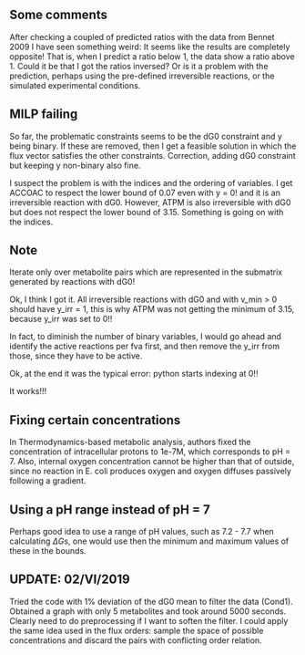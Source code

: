 ## Some comments
After checking a coupled of predicted ratios with the data from Bennet 2009 I have seen something weird: It seems like the results are completely opposite! That is, when I predict a ratio below 1, the data show a ratio above 1. Could it be that I got the ratios inversed? Or is it a problem with the prediction, perhaps using the pre-defined irreversible reactions, or the simulated experimental conditions.

## MILP failing
So far, the problematic constraints seems to be the dG0 constraint and y being binary. If these are removed, then I get a feasible solution in which the flux vector satisfies the other constraints.
Correction, adding dG0 constraint but keeping y non-binary also fine.

I suspect the problem is with the indices and the ordering of variables. I get ACCOAC to respect the lower bound of 0.07 even with y = 0! and it is an irreversible reaction with dG0. However, ATPM is also irreversible with dG0 but does not respect the lower bound of 3.15. Something is going on with the indices.

## Note
Iterate only over metabolite pairs which are represented in the submatrix generated by reactions with dG0!

Ok, I think I got it. All irreversible reactions with dG0 and with v_min > 0 should have y_irr = 1, this is why ATPM was not getting the minimum of 3.15, because y_irr was set to 0!!

In fact, to diminish the number of binary variables, I would go ahead and identify the active reactions per fva first, and then remove the y_irr from those, since they have to be active.

Ok, at the end it was the typical error: python starts indexing at 0!!

It works!!!

## Fixing certain concentrations
In Thermodynamics-based metabolic analysis, authors fixed the concentration of intracellular protons to 1e-7M, which corresponds to pH = 7. Also, internal oxygen concentration cannot be higher than that of outside, since no reaction in E. coli produces oxygen and oxygen diffuses passively following a gradient.

## Using a pH range instead of pH = 7
Perhaps good idea to use a range of pH values, such as 7.2 - 7.7 when calculating $\Delta G$s, one would use then the minimum and maximum values of these in the bounds.

## UPDATE: 02/VI/2019
Tried the code with 1% deviation of the dG0 mean to filter the data (Cond1). Obtained a graph with only 5 metabolites and took around 5000 seconds. Clearly need to do preprocessing if I want to soften the filter. I could apply the same idea used in the flux orders: sample the space of possible concentrations and discard the pairs with conflicting order relation.
